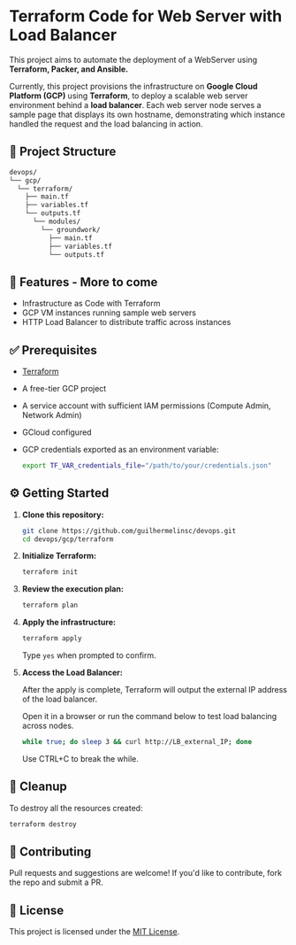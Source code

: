 # Terraform Code for Web Server with Load Balancer

This project aims to automate the deployment of a WebServer using **Terraform, Packer, and Ansible.**

Currently, this project provisions the infrastructure on **Google Cloud Platform (GCP)** using **Terraform**, to deploy a scalable web server environment behind a **load balancer**. 
Each web server node serves a sample page that displays its own hostname, demonstrating which instance handled the request and the load balancing in action.

## 📁 Project Structure

```bash
devops/ 
└── gcp/ 
  └── terraform/ 
    ├── main.tf 
    ├── variables.tf 
    └── outputs.tf 
      └── modules/ 
        └── groundwork/ 
          ├── main.tf
          ├── variables.tf 
          └── outputs.tf 
```

## 🚀 Features - More to come

- Infrastructure as Code with Terraform
- GCP VM instances running sample web servers
- HTTP Load Balancer to distribute traffic across instances

## ✅ Prerequisites

- [Terraform](https://www.terraform.io/downloads.html)
- A free-tier GCP project
- A service account with sufficient IAM permissions (Compute Admin, Network Admin)
- GCloud configured 
- GCP credentials exported as an environment variable:

  ```bash
  export TF_VAR_credentials_file="/path/to/your/credentials.json"
  ```

## ⚙️ Getting Started

1. **Clone this repository:**

   ```bash
   git clone https://github.com/guilhermelinsc/devops.git
   cd devops/gcp/terraform
   ```

2. **Initialize Terraform:**

   ```bash
   terraform init
   ```

3. **Review the execution plan:**

   ```bash
   terraform plan
   ```

4. **Apply the infrastructure:**

   ```bash
   terraform apply
   ```

   Type `yes` when prompted to confirm.

5. **Access the Load Balancer:**

   After the apply is complete, Terraform will output the external IP address of the load balancer.
   
   Open it in a browser or run the command below to test load balancing across nodes.
   
    ```bash
    while true; do sleep 3 && curl http://LB_external_IP; done
    ```
    Use CTRL+C to break the while.
  
## 🧼 Cleanup

To destroy all the resources created:

```bash
terraform destroy
```

## 🤝 Contributing

Pull requests and suggestions are welcome! If you'd like to contribute, fork the repo and submit a PR.

## 📄 License

This project is licensed under the [MIT License](LICENSE).
